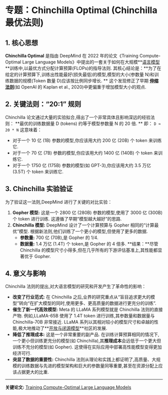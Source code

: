 # 专题：Chinchilla Optimal (Chinchilla 最优法则)
## 1. 核心思想
**Chinchilla Optimal** 是指由 DeepMind 在 2022 年的论文《Training Compute-Optimal Large Language Models》中提出的一套关于如何在大规模**[语言模型](./Lecture1-Language-Models.md)**训练中,以最优方式分配计算预算(FLOPs)的指导法则. 
其核心结论是：**为了在给定的计算预算下,训练出性能最好(损失最低)的模型,模型的大小(参数量 N)和训练数据的规模(Token 数量 D)应该按比例同步增长. **
这个发现修正了早期 **[伸缩法则](./Lecture1-Scaling-Laws.md)**(如 OpenAI 的 Kaplan et al., 2020)中更偏重于增加模型大小的观点. 
## 2. 关键法则：“20:1” 规则
Chinchilla 论文通过大量的实验拟合,得出了一个非常具体且影响深远的经验法则：
**最优的训练数据量 D (tokens) 约等于模型参数量 N 的 20 倍. **
即： `D ≈ 20 * N`
这意味着：
*   对于一个 10 亿 (1B) 参数的模型,你应该用大约 200 亿 (20B) 个 token 来训练它. 
*   对于一个 70 亿 (7B) 参数的模型,你应该用大约 1400 亿 (140B) 个 token 来训练它. 
*   对于一个 1750 亿 (175B) 参数的模型(如 GPT-3),你应该用大约 3.5 万亿 (3.5T) 个 token 来训练它. 
## 3. Chinchilla 实验验证
为了验证这一法则,DeepMind 进行了关键的对比实验：
1.  **Gopher 模型:** 这是一个 2800 亿 (280B) 参数的模型,使用了 3000 亿 (300B) 个 token 进行训练. 这遵循了早期“模型越大越好”的思路. 
2.  **Chinchilla 模型:** DeepMind 设计了一个计算预算与 Gopher 相同的“计算最优”模型. 根据新法则,他们训练了一个更小的模型,但使用了更多的数据. 
    *   **参数量:** 700 亿 (70B),是 Gopher 的 1/4. 
    *   **数据量:** 1.4 万亿 (1.4T) 个 token,是 Gopher 的 4 倍多. 
**结果：**尽管 Chinchilla 的模型尺寸小得多,但在几乎所有的下游评估基准上,其性能都显著优于 Gopher. 
## 4. 意义与影响
Chinchilla 法则的提出,对大语言模型的研究和开发产生了革命性的影响：
*   **改变了行业范式:** 在 Chinchilla 之后,业界的研究重点从“盲目追求更大的模型”转向“在扩大模型的同时,使用更多、更高质量的数据进行更充分的训练”. 
*   **催生了新一代高效模型:** Meta 的 LLaMA 系列模型就是 Chinchilla 法则的直接产物. 例如,LLaMA-65B 使用了 1.4T token 进行训练,其参数量和数据量与 Chinchilla-70B 非常接近. LLaMA 系列以其相对较小的模型尺寸和卓越的性能,极大地推动了**[开放与闭源模型](./Lecture1-Open-vs-Closed-Models.md)**社区的发展. 
*   **降低了推理成本:** 这是一个非常重要的副产品. 在训练计算预算相同的情况下,一个更小但训练更充分的模型(如 Chinchilla),其**推理成本**会远低于一个更大但训练不充分的模型(如 Gopher). 这使得在实际应用中部署高性能模型变得更加经济可行. 
*   **突显了数据的重要性:** Chinchilla 法则从理论和实践上都证明了,高质量、大规模的训练数据与先进的模型架构和巨大的参数量同等重要,甚至在资源分配上应该占据更大的比重. 
---
**关键论文:** [Training Compute-Optimal Large Language Models](https://arxiv.org/abs/2203.15556)